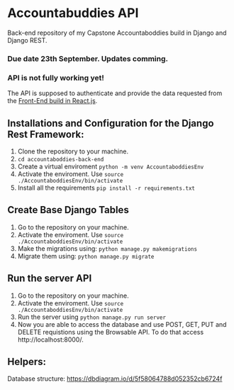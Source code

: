 # Accountabuddies API

Back-end repository of my Capstone Accountaboddies build in Django and Django REST. 


### Due date 23th September. Updates comming. 
### API is not fully working yet!

The API is supposed to authenticate and provide the data requested from the [Front-End build in React.js](https://github.com/felipetempus/accountaboddies-front-end).

## Installations and Configuration for the Django Rest Framework:
1. Clone the repository to your machine.
2. ``` cd accountaboddies-back-end ```
3. Create a virtual enviroment ```python -m venv AccountaboddiesEnv```
4. Activate the enviroment. Use ``` source ./AccountaboddiesEnv/bin/activate ```
5. Install all the requirements ``` pip install -r requirements.txt ```



## Create Base Django Tables
1. Go to the repository on your machine.
2. Activate the enviroment. Use ``` source ./AccountaboddiesEnv/bin/activate ```
3. Make the migrations using:
``` python manage.py makemigrations  ```
4. Migrate them using:
``` python manage.py migrate ```

## Run the server API
1. Go to the repository on your machine.
2. Activate the enviroment. Use ``` source ./AccountaboddiesEnv/bin/activate ```
3. Run the server using ```python manage.py run server ```
4. Now you are able to access the database and use POST, GET, PUT and DELETE requistions using the Browsable API. To do that access http://localhost:8000/.

## Helpers:
Database structure: https://dbdiagram.io/d/5f58064788d052352cb6724f

